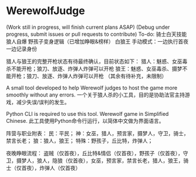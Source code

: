 # WerewolfJudge
(Work still in progress, will finish current plans ASAP)
(Debug under progress, submit issues or pull requests to contribute)
To-do:
骑士白天技能
狼人自爆
野孩子变身逻辑（已增加睁眼&榜样）
白狼王
手动模式：一边执行首夜一边记录身份

猎人与狼王的完整开枪状态有待最终确认，目前状态如下：
猎人：魅惑、女巫毒杀不能开枪；狼刀、放逐、炸弹人炸弹可以开枪
狼王：魅惑、女巫毒杀、摄梦不能开枪；狼刀、放逐、炸弹人炸弹可以开枪
（其余有待补充，未限制）

A small tool developed to help Werewolf judges to host the game more smoothly without any errors. 
一个关于狼人杀的小工具，目的是协助法官主持游戏，减少失误/误判的发生。

Python CLI is required to use this tool. Werewolf game in Simplified Chinese.
此工具使用Python命令行运行，以简体中文做为界面语言。


阵营与职业附表：
民：平民；
神：女巫，猎人，预言家，摄梦人，守卫，骑士，禁言长老；
狼：狼人，狼王；
特殊：野孩子，丘比特，炸弹人；

夜晚睁眼流程：
盗贼（仅首夜），丘比特&情侣（仅首夜），野孩子（仅首夜），守卫，摄梦人，狼人，隐狼（仅首夜），女巫，预言家，禁言长老，猎人，狼王，骑士（仅首夜），炸弹人（仅首夜）
